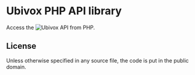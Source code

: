 # Ubivox PHP API library
 
Access the ![Ubivox API][1] from PHP.

## License

Unless otherwise specified in any source file, the code is put in the public domain.

[1]: https://kb.ubivox.com/api/latest/html/
